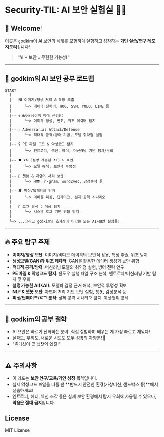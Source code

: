 # Security-TIL: AI 보안 실험실 🚀🤖

## 👋 Welcome!

이곳은 godkim이 AI 보안의 세계를 모험하며 실험하고 성장하는 **개인 실습/연구 레포지토리**입니다! 

> **"AI + 보안 = 무한한 가능성!"**

---

## 🧭 godkim의 AI 보안 공부 로드맵

```
START
  |
  |-- 🖼️ 이미지/영상 처리 & 특징 추출
  |      └─> 데이터 전처리, HOG, SVM, YOLO, LIME 등
  |
  |-- 🌀 GAN(생성적 적대 신경망)
  |      └─> 이미지 생성, 변조, 위조 데이터 탐지
  |
  |-- ⚔️ Adversarial Attack/Defense
  |      └─> 적대적 공격/방어 기법, 모델 취약점 실험
  |
  |-- 🔒 PE 파일 구조 & 악성코드 탐지
  |      └─> 엔트로피, 섹션, 헤더, 머신러닝 기반 탐지/우회
  |
  |-- 🛡️ XAI(설명 가능한 AI) & 보안
  |      └─> 모델 해석, 보안적 투명성
  |
  |-- 💬 챗봇 & 자연어 처리 보안
  |      └─> HMM, n-gram, word2vec, 감성분석 등
  |
  |-- 🕵️ 피싱/딥페이크 탐지
  |      └─> 이메일 피싱, 딥페이크, 실제 공격 시나리오
  |
  |-- 📝 로그 분석 & 이상 탐지
  |      └─> 시스템 로그 기반 위협 탐지
  |
  └─> ...그리고 godkim의 호기심이 이끄는 모든 AI+보안 실험들!
```

---

## 🔥 주요 탐구 주제

- **이미지/영상 보안**: 이미지/비디오 데이터의 보안적 활용, 특징 추출, 위조 탐지
- **생성모델(GAN)과 위조 데이터**: GAN을 활용한 데이터 생성과 보안 위협
- **적대적 공격/방어**: 머신러닝 모델의 취약점 실험, 방어 전략 연구
- **PE 파일 & 악성코드 탐지**: 윈도우 실행 파일 구조 분석, 엔트로피/머신러닝 기반 탐지 및 우회
- **설명 가능한 AI(XAI)**: 모델의 결정 근거 해석, 보안적 투명성 확보
- **NLP & 챗봇 보안**: 자연어 처리 기반 보안 실험, 챗봇, 감성분석 등
- **피싱/딥페이크/로그 분석**: 실제 공격 시나리오 탐지, 이상행위 분석

---

## 🌱 godkim의 공부 철학

- AI 보안은 빠르게 진화하는 분야! 직접 실험하며 배우는 게 가장 빠르고 재밌다!
- 실패도, 우회도, 새로운 시도도 모두 성장의 자양분! 💪
- "호기심이 곧 성장의 엔진!"

---

## ⚠️ 주의사항
- 이 레포는 **보안 연구/교육/개인 성장** 목적입니다.
- 실제 악성코드 파일을 다룰 땐 **반드시 안전한 환경(가상머신, 샌드박스 등)**에서 실습하세요!
- 엔트로피, 헤더, 섹션 조작 등은 실제 보안 환경에서 탐지 우회에 사용될 수 있으나, **악용은 절대 금지**입니다.

## License
MIT License 